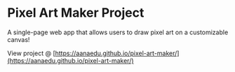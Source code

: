 # Pixel Art Maker Project
A single-page web app that allows users to draw pixel art on a customizable canvas!

View project @ [https://aanaedu.github.io/pixel-art-maker/](https://aanaedu.github.io/pixel-art-maker/)
